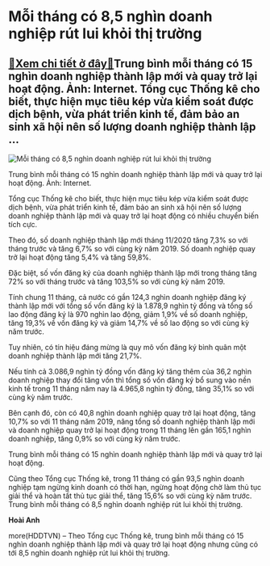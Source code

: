 Mỗi tháng có 8,5 nghìn doanh nghiệp rút lui khỏi thị trường
===========================================================

[:gift:Xem chi tiết ở đây:gift:](https://hddtvn.com/moi-thang-co-85-nghin-doanh-nghiep-rut-lui-khoi-thi-truong/)Trung bình mỗi tháng có 15 nghìn doanh nghiệp thành lập mới và quay trở lại hoạt động. Ảnh: Internet. Tổng cục Thống kê cho biết, thực hiện mục tiêu kép vừa kiểm soát được dịch bệnh, vừa phát triển kinh tế, đảm bảo an sinh xã hội nên số lượng doanh nghiệp thành lập …
---------------------------------------------------------------------------------------------------------------------------------------------------------------------------------------------------------------------------------------------------------------------------





![Mỗi tháng có 8,5 nghìn doanh nghiệp rút lui khỏi thị trường](https://hddtvn.com/wp-content/uploads/2021/01/4331_58-linh-vuc-cong-nghe-cao-duoc-uu-tien-dau-tu-phat-trien-1.jpg "Mỗi tháng có 8,5 nghìn doanh nghiệp rút lui khỏi thị trường")


Trung bình mỗi tháng có 15 nghìn doanh nghiệp thành lập mới và quay trở lại hoạt động. Ảnh: Internet.



Tổng cục Thống kê cho biết, thực hiện mục tiêu kép vừa kiểm soát được dịch bệnh, vừa phát triển kinh tế, đảm bảo an sinh xã hội nên số lượng doanh nghiệp thành lập mới và quay trở lại hoạt động có nhiều chuyển biến tích cực.


Theo đó, số doanh nghiệp thành lập mới tháng 11/2020 tăng 7,3% so với tháng trước và tăng 6,7% so với cùng kỳ năm 2019. Số doanh nghiệp quay trở lại hoạt động tăng 5,4% và tăng 59,8%.


Đặc biệt, số vốn đăng ký của doanh nghiệp thành lập mới trong tháng tăng 72% so với tháng trước và tăng 103,5% so với cùng kỳ năm 2019.


Tính chung 11 tháng, cả nước có gần 124,3 nghìn doanh nghiệp đăng ký thành lập mới với tổng số vốn đăng ký là 1.878,9 nghìn tỷ đồng và tổng số lao động đăng ký là 970 nghìn lao động, giảm 1,9% về số doanh nghiệp, tăng 19,3% về vốn đăng ký và giảm 14,7% về số lao động so với cùng kỳ năm trước.


Tuy nhiên, có tín hiệu đáng mừng là quy mô vốn đăng ký bình quân một doanh nghiệp thành lập mới tăng 21,7%.


Nếu tính cả 3.086,9 nghìn tỷ đồng vốn đăng ký tăng thêm của 36,2 nghìn doanh nghiệp thay đổi tăng vốn thì tổng số vốn đăng ký bổ sung vào nền kinh tế trong 11 tháng năm nay là 4.965,8 nghìn tỷ đồng, tăng 35,1% so với cùng kỳ năm trước.


Bên cạnh đó, còn có 40,8 nghìn doanh nghiệp quay trở lại hoạt động, tăng 10,7% so với 11 tháng năm 2019, nâng tổng số doanh nghiệp thành lập mới và doanh nghiệp quay trở lại hoạt động trong 11 tháng lên gần 165,1 nghìn doanh nghiệp, tăng 0,9% so với cùng kỳ năm trước.


Trung bình mỗi tháng có 15 nghìn doanh nghiệp thành lập mới và quay trở lại hoạt động.


Cũng theo Tổng cục Thống kê, trong 11 tháng có gần 93,5 nghìn doanh nghiệp tạm ngừng kinh doanh có thời hạn, ngừng hoạt động chờ làm thủ tục giải thể và hoàn tất thủ tục giải thể, tăng 15,6% so với cùng kỳ năm trước. Trung bình mỗi tháng có 8,5 nghìn doanh nghiệp rút lui khỏi thị trường.




**Hoài Anh**



more(HDDTVN) – Theo Tổng cục Thống kê, trung bình mỗi tháng có 15 nghìn doanh nghiệp thành lập mới và quay trở lại hoạt động nhưng cũng có tới 8,5 nghìn doanh nghiệp rút lui khỏi thị trường.

